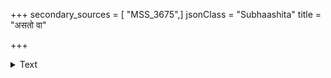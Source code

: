 +++
secondary_sources = [ "MSS_3675",]
jsonClass = "Subhaashita"
title = "असतो वा"

+++

<details><summary>Text</summary>

असतो वा सतो वापि स्वयं स्वान् वर्णयन् गुणान्।  
हास्यतां याति शक्रोऽपि किं पुनः प्राकृतो जनः॥
</details>
